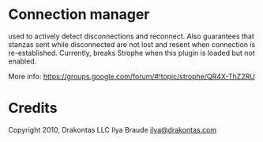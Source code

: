 # Connection manager
used to actively detect disconnections and reconnect.  Also guarantees that stanzas sent while disconnected are not lost and resent when connection is re-established.  Currently, breaks Strophe when this plugin is loaded but not enabled.

More info: https://groups.google.com/forum/#!topic/strophe/QR4X-ThZ2RU

# Credits
Copyright 2010, Drakontas LLC
Ilya Braude ilya@drakontas.com